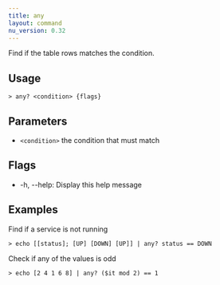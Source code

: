 ```yaml
---
title: any
layout: command
nu_version: 0.32
---
```

Find if the table rows matches the condition.

## Usage
```shell
> any? <condition> {flags} 
 ```

## Parameters
* `<condition>` the condition that must match

## Flags
* -h, --help: Display this help message

## Examples
  Find if a service is not running
```shell
> echo [[status]; [UP] [DOWN] [UP]] | any? status == DOWN
 ```

  Check if any of the values is odd
```shell
> echo [2 4 1 6 8] | any? ($it mod 2) == 1
 ```

